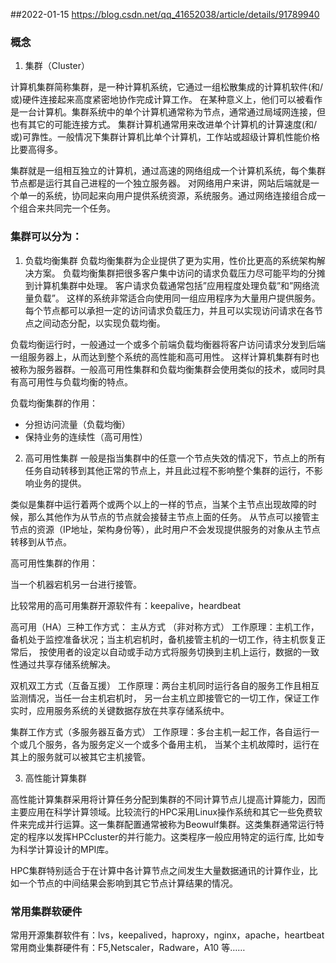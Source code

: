 ##2022-01-15
https://blog.csdn.net/qq_41652038/article/details/91789940

### 概念
1. 集群（Cluster）

计算机集群简称集群，是一种计算机系统，它通过一组松散集成的计算机软件(和/或)硬件连接起来高度紧密地协作完成计算工作。
在某种意义上，他们可以被看作是一台计算机。集群系统中的单个计算机通常称为节点，通常通过局域网连接，但也有其它的可能连接方式。
集群计算机通常用来改进单个计算机的计算速度(和/或)可靠性。一般情况下集群计算机比单个计算机，工作站或超级计算机性能价格比要高得多。

集群就是一组相互独立的计算机，通过高速的网络组成一个计算机系统，每个集群节点都是运行其自己进程的一个独立服务器。
对网络用户来讲，网站后端就是一个单一的系统，协同起来向用户提供系统资源，系统服务。通过网络连接组合成一个组合来共同完一个任务。

### 集群可以分为：
1. 负载均衡集群
负载均衡集群为企业提供了更为实用，性价比更高的系统架构解决方案。
负载均衡集群把很多客户集中访问的请求负载压力尽可能平均的分摊到计算机集群中处理。
客户请求负载通常包括”应用程度处理负载”和”网络流量负载”。
这样的系统非常适合向使用同一组应用程序为大量用户提供服务。
每个节点都可以承担一定的访问请求负载压力，并且可以实现访问请求在各节点之间动态分配，以实现负载均衡。

负载均衡运行时，一般通过一个或多个前端负载均衡器将客户访问请求分发到后端一组服务器上，从而达到整个系统的高性能和高可用性。
这样计算机集群有时也被称为服务器群。一般高可用性集群和负载均衡集群会使用类似的技术，或同时具有高可用性与负载均衡的特点。

负载均衡集群的作用：
+ 分担访问流量（负载均衡）
+ 保持业务的连续性（高可用性）

2. 高可用性集群
一般是指当集群中的任意一个节点失效的情况下，节点上的所有任务自动转移到其他正常的节点上，并且此过程不影响整个集群的运行，不影响业务的提供。

类似是集群中运行着两个或两个以上的一样的节点，当某个主节点出现故障的时候，那么其他作为从节点的节点就会接替主节点上面的任务。
从节点可以接管主节点的资源（IP地址，架构身份等），此时用户不会发现提供服务的对象从主节点转移到从节点。

高可用性集群的作用：

当一个机器宕机另一台进行接管。

比较常用的高可用集群开源软件有：keepalive，heardbeat

高可用（HA）三种工作方式：
主从方式 （非对称方式）
工作原理：主机工作，备机处于监控准备状况；当主机宕机时，备机接管主机的一切工作，待主机恢复正常后，
按使用者的设定以自动或手动方式将服务切换到主机上运行，数据的一致性通过共享存储系统解决。

双机双工方式（互备互援）
工作原理：两台主机同时运行各自的服务工作且相互监测情况，当任一台主机宕机时，
另一台主机立即接管它的一切工作，保证工作实时，应用服务系统的关键数据存放在共享存储系统中。

集群工作方式（多服务器互备方式）
工作原理：多台主机一起工作，各自运行一个或几个服务，各为服务定义一个或多个备用主机，
当某个主机故障时，运行在其上的服务就可以被其它主机接管。

3. 高性能计算集群

高性能计算集群采用将计算任务分配到集群的不同计算节点儿提高计算能力，因而主要应用在科学计算领域。比较流行的HPC采用Linux操作系统和其它一些免费软件来完成并行运算。这一集群配置通常被称为Beowulf集群。这类集群通常运行特定的程序以发挥HPCcluster的并行能力。这类程序一般应用特定的运行库, 比如专为科学计算设计的MPI库。

HPC集群特别适合于在计算中各计算节点之间发生大量数据通讯的计算作业，比如一个节点的中间结果会影响到其它节点计算结果的情况。

### 常用集群软硬件
常用开源集群软件有：lvs，keepalived，haproxy，nginx，apache，heartbeat
常用商业集群硬件有：F5,Netscaler，Radware，A10 等……